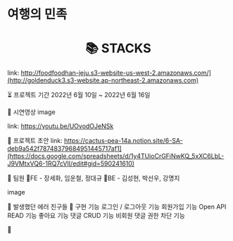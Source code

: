 # 여행의 민족 

## 
<div align=center><h1>📚 STACKS</h1></div>   

link: http://foodfoodhan-jeju.s3-website-us-west-2.amazonaws.com/](http://goldenduck3.s3-website.ap-northeast-2.amazonaws.com)

⏳ 프로젝트 기간
2022년 6월 10일 ~ 2022년 6월 16일

🎥 시연영상
image

link: https://youtu.be/UOvodOJeNSk

🌱 프로젝트 초안
link: https://cactus-pea-14a.notion.site/6-SA-deb9a542f78748379684951445717af1](https://docs.google.com/spreadsheets/d/1y4TUioCrGFiNwKQ_5xXC6LbL-J9VMtxVQ6-1RQ7cVII/edit#gid=590241610)

👫 팀원
🤝FE - 장세화, 임운철, 정대규
🤝BE - 김성현, 박선우, 강명지

image



🌝 발생했던 에러 친구들
🚦 구현 기능
로그인 / 로그아웃 기능 회원가입 기능 Open API READ 기능 좋아요 기능 댓글 CRUD 기능 비회원 댓글 권한 차단 기능

🚩
